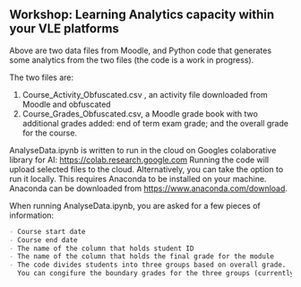 ## Workshop: Learning Analytics capacity within your VLE platforms

Above are two data files from Moodle, and Python code that generates some analytics from the two files (the code is a work in progress).

The two files are:
1. Course_Activity_Obfuscated.csv , an activity file downloaded from Moodle and obfuscated
2. Course_Grades_Obfuscated.csv, a Moodle grade book with two additional grades added: end of term exam grade; and the overall grade for the course. 

AnalyseData.ipynb is written to run in the cloud on Googles colaborative library for AI: https://colab.research.google.com
Running the code will upload selected files to the cloud. Alternatively, you can take the option to run it locally. This requires Anaconda to be installed on your machine.  Anaconda can be downloaded from https://www.anaconda.com/download.

When running AnalyseData.ipynb, you are asked for a few pieces of information:

```markdown
- Course start date
- Course end date
- The name of the column that holds student ID
- The name of the column that holds the final grade for the module
- The code divides students into three groups based on overall grade. 
  You can congifure the boundary grades for the three groups (currently called A, B and C).
```

